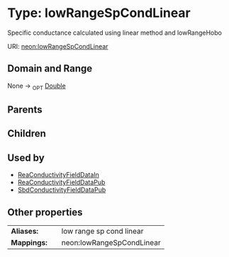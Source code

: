 
# Type: lowRangeSpCondLinear


Specific conductance calculated using linear method and lowRangeHobo

URI: [neon:lowRangeSpCondLinear](https://data.neonscience.org/lowRangeSpCondLinear)


## Domain and Range

None ->  <sub>OPT</sub> [Double](types/Double.md)

## Parents


## Children


## Used by

 * [ReaConductivityFieldDataIn](ReaConductivityFieldDataIn.md)
 * [ReaConductivityFieldDataPub](ReaConductivityFieldDataPub.md)
 * [SbdConductivityFieldDataPub](SbdConductivityFieldDataPub.md)

## Other properties

|  |  |  |
| --- | --- | --- |
| **Aliases:** | | low range sp cond linear |
| **Mappings:** | | neon:lowRangeSpCondLinear |

